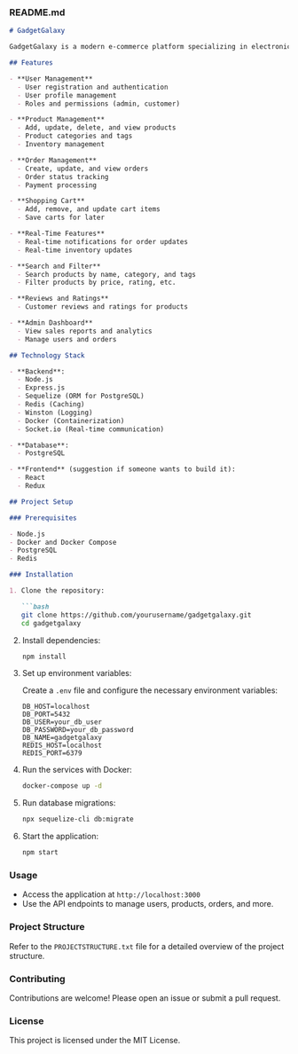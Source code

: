 ### README.md

```markdown
# GadgetGalaxy

GadgetGalaxy is a modern e-commerce platform specializing in electronic gadgets. It is built with a microservices architecture using Node.js, Express, and PostgreSQL, with real-time data capabilities and advanced features such as caching, logging, and containerization.

## Features

- **User Management**
  - User registration and authentication
  - User profile management
  - Roles and permissions (admin, customer)

- **Product Management**
  - Add, update, delete, and view products
  - Product categories and tags
  - Inventory management

- **Order Management**
  - Create, update, and view orders
  - Order status tracking
  - Payment processing

- **Shopping Cart**
  - Add, remove, and update cart items
  - Save carts for later

- **Real-Time Features**
  - Real-time notifications for order updates
  - Real-time inventory updates

- **Search and Filter**
  - Search products by name, category, and tags
  - Filter products by price, rating, etc.

- **Reviews and Ratings**
  - Customer reviews and ratings for products

- **Admin Dashboard**
  - View sales reports and analytics
  - Manage users and orders

## Technology Stack

- **Backend**:
  - Node.js
  - Express.js
  - Sequelize (ORM for PostgreSQL)
  - Redis (Caching)
  - Winston (Logging)
  - Docker (Containerization)
  - Socket.io (Real-time communication)

- **Database**:
  - PostgreSQL

- **Frontend** (suggestion if someone wants to build it):
  - React
  - Redux

## Project Setup

### Prerequisites

- Node.js
- Docker and Docker Compose
- PostgreSQL
- Redis

### Installation

1. Clone the repository:

   ```bash
   git clone https://github.com/yourusername/gadgetgalaxy.git
   cd gadgetgalaxy
   ```

2. Install dependencies:

   ```bash
   npm install
   ```

3. Set up environment variables:

   Create a `.env` file and configure the necessary environment variables:

   ```plaintext
   DB_HOST=localhost
   DB_PORT=5432
   DB_USER=your_db_user
   DB_PASSWORD=your_db_password
   DB_NAME=gadgetgalaxy
   REDIS_HOST=localhost
   REDIS_PORT=6379
   ```

4. Run the services with Docker:

   ```bash
   docker-compose up -d
   ```

5. Run database migrations:

   ```bash
   npx sequelize-cli db:migrate
   ```

6. Start the application:

   ```bash
   npm start
   ```

### Usage

- Access the application at `http://localhost:3000`
- Use the API endpoints to manage users, products, orders, and more.

### Project Structure

Refer to the `PROJECTSTRUCTURE.txt` file for a detailed overview of the project structure.

### Contributing

Contributions are welcome! Please open an issue or submit a pull request.

### License

This project is licensed under the MIT License.
